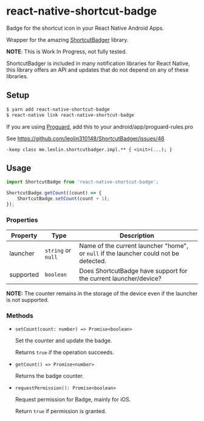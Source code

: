 # react-native-shortcut-badge

Badge for the shortcut icon in your React Native Android Apps.

Wrapper for the amazing [ShortcutBadger](https://github.com/leolin310148/ShortcutBadger) library.

**NOTE**: This is Work In Progress, not fully tested.

ShortcutBadger is included in many notification libraries for React Native, this library offers an API and updates that do not depend on any of these libraries.

## Setup

```bash
$ yarn add react-native-shortcut-badge
$ react-native link react-native-shortcut-badge
```

If you are using [Proguard](https://stuff.mit.edu/afs/sipb/project/android/sdk/android-sdk-linux/tools/proguard/docs/), add this to your android/app/proguard-rules.pro

See https://github.com/leolin310148/ShortcutBadger/issues/46

```
-keep class me.leolin.shortcutbadger.impl.** { <init>(...); }
```

## Usage

```js
import ShortcutBadge from 'react-native-shortcut-badge';

ShortcutBadge.getCount((count) => {
    ShortcutBadge.setCount(count + 1);
});
```

### Properties

Property | Type | Description
-------- | ---- | -----------
launcher | `string` or `null` | Name of the current launcher "home", or `null` if the launcher could not be detected.
supported | `boolean` | Does ShortcutBadge have support for the current launcher/device?

**NOTE:** The counter remains in the storage of the device even if the launcher is not supported.

### Methods

- `setCount(count: number) => Promise<boolean>`

    Set the counter and update the badge.

    Returns `true` if the operation succeeds.

- `getCount() => Promise<number>`

    Returns the badge counter.

- `requestPermission(): Promise<boolean>`

    Request permission for Badge, mainly for iOS.

    Return `true` if permission is granted.
